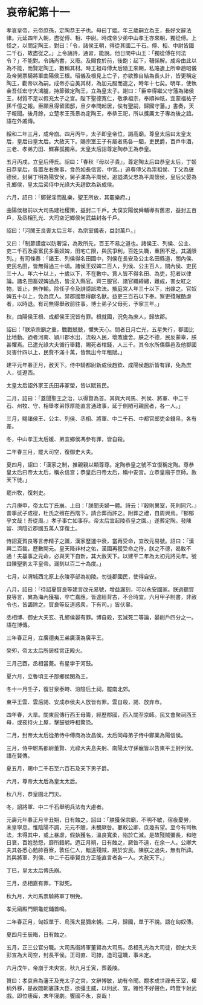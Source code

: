 # 哀帝紀第十一

孝哀皇帝，元帝庶孫，定陶恭王子也。母曰丁姬。年三歲嗣立為王，長好文辭法律。元延四年入朝，盡從傅、相、中尉。時成帝少弟中山孝王亦來朝，獨從傅。上怪之，以問定陶王，對曰：「令，諸侯王朝，得從其國二千石。傅、相、中尉皆國二千石，故盡從之。」上令誦詩，通習，能說。他日問中山王：「獨從傅在何法令？」不能對。令誦尚書，又廢。及賜食於前，後飽；起下，韈係解。成帝由此以為不能，而賢定陶王，數稱其材。時王祖母傅太后隨王來朝，私賂遺上所幸趙昭儀及帝舅票騎將軍曲陽侯王根。昭儀及根見上亡子，亦欲豫自結為長乆計，皆更稱定陶王，勸帝以為嗣。成帝亦自美其材，為加元服而遣之，時年十七矣。明年，使執金吾任宏守大鴻臚，持節徵定陶王，立為皇太子。謝曰：「臣幸得繼父守藩為諸侯王，材質不足以假充太子之宮。陛下聖德寬仁，敬承祖宗，奉順神祇，宜蒙福祐子孫千億之報。臣願且得留國邸，旦夕奉問起居，俟有聖嗣，歸國守藩。」書奏，天子報聞。後月餘，立楚孝王孫景為定陶王，奉恭王祀，所以獎厲太子專為後之誼。語在外戚傳。

綏和二年三月，成帝崩。四月丙午，太子即皇帝位，謁高廟。尊皇太后曰太皇太后，皇后曰皇太后。大赦天下。賜宗室王子有屬者馬各一駟，吏民爵，百戶牛酒，三老、孝弟力田、鰥寡孤獨帛。太皇太后詔尊定陶恭王為恭皇。

五月丙戌，立皇后傅氏。詔曰：「春秋『母以子貴』，尊定陶太后曰恭皇太后，丁姬曰恭皇后，各置左右詹事，食邑如長信宮、中宮。」追尊傅父為崇祖侯、丁父為襃德侯。封舅丁明為陽安侯，舅子滿為平周侯。追謚滿父忠為平周懷侯，皇后父晏為孔鄉侯，皇太后弟侍中光祿大夫趙欽為新成侯。

六月，詔曰：「鄭聲淫而亂樂，聖王所放，其罷樂府。」

曲陽侯根前以大司馬建社稷策，益封二千戶。太僕安陽侯舜輔導有舊恩，益封五百戶，及丞相孔光、大司空汜鄉侯何武益封各千戶。

詔曰：「河閒王良喪太后三年，為宗室儀表，益封萬戶。」

又曰：「制節謹度以防奢淫，為政所先，百王不易之道也。諸侯王、列侯、公主、吏二千石及豪富民多畜奴婢，田宅亡限，與民爭利，百姓失職，重困不足。其議限列。」有司條奏：「諸王、列侯得名田國中，列侯在長安及公主名田縣道，關內侯、吏民名田，皆無得過三十頃。諸侯王奴婢二百人，列侯、公主百人，關內侯、吏民三十人。年六十以上，十歲以下，不在數中。賈人皆不得名田、為吏，犯者以律論。諸名田畜奴婢過品，皆沒入縣官。齊三服官、諸官織綺繡，難成，害女紅之物，皆止，無作輸。除任子令及誹謗詆欺法。掖庭宮人年三十以下，出嫁之。官奴婢五十以上，免為庶人。禁郡國無得獻名獸。益吏三百石以下奉。察吏殘賊酷虐者，以時退。有司無得舉赦前往事。博士弟子父母死，予寧三年。」

秋，曲陽侯王根、成都侯王況皆有罪。根就國，況免為庶人，歸故郡。

詔曰：「朕承宗廟之重，戰戰兢兢，懼失天心。間者日月亡光，五星失行，郡國比比地動。迺者河南、潁川郡水出，流殺人民，壞敗廬舍。朕之不德，民反蒙辜，朕甚懼焉。已遣光祿大夫循行舉籍，賜死者棺錢，人三千。其令水所傷縣邑及他郡國災害什四以上，民貲不滿十萬，皆無出今年租賦。」

建平元年春正月，赦天下。侍中騎都尉新成侯趙欽、成陽侯趙訢皆有罪，免為庶人，徙遼西。

太皇太后詔外家王氏田非冢塋，皆以賦貧民。

二月，詔曰：「蓋聞聖王之治，以得賢為首。其與大司馬、列侯、將軍、中二千石、州牧、守、相舉孝弟惇厚能直言通政事，延于側陋可親民者，各一人。」

三月，賜諸侯王、公主、列侯、丞相、將軍、中二千石、中都官郎吏金錢帛，各有差。

冬，中山孝王太后媛、弟宜鄉侯馮參有罪，皆自殺。

二年春三月，罷大司空，復御史大夫。

夏四月，詔曰：「漢家之制，推親親以顯尊尊。定陶恭皇之號不宜復稱定陶。尊恭皇太后曰帝太太后，稱永信宮；恭皇后曰帝太后，稱中安宮。立恭皇廟于京師。赦天下徒。」

罷州牧，復刺史。

六月庚申，帝太后丁氏崩。上曰：「朕聞夫婦一體。詩云：『穀則異室，死則同穴。』昔季武子成寑，杜氏之殯在西階下，請合葬而許之。附葬之禮，自周興焉。『郁郁乎文哉！吾從周。』孝子事亡如事存。帝太后宜起陵恭皇之園。」遂葬定陶。發陳留、濟陰近郡國五萬人穿復土。

侍詔夏賀良等言赤精子之讖，漢家歷運中衰，當再受命，宜改元易號。詔曰：「漢興二百載，歷數開元。皇天降非材之佑，漢國再獲受命之符，朕之不德，曷敢不通！夫基事之元命，必與天下自新，其大赦天下。以建平二年為太初元將元年。號曰陳聖劉太平皇帝。漏刻以百二十為度。」

七月，以渭城西北原上永陵亭部為初陵。勿徙郡國民，使得自安。

八月，詔曰：「待詔夏賀良等建言改元易號，增益漏刻，可以永安國家。朕過聽賀良等言，兾為海內獲福，卒亡嘉應。皆違經背古，不合時宜。六月甲子制書，非赦令也，皆蠲除之。賀良等反道惑衆，下有司。」皆伏辜。

丞相博、御史大夫玄、孔鄉侯晏有罪。博自殺，玄減死二等論，晏削戶四分之一。語在博傳。

三年春正月，立廣德夷王弟廣漢為廣平王。

癸夘，帝太太后所居桂宮正殿火。

三月己酉，丞相當薨。有星孛于河鼓。

夏六月，立魯頃王子郚鄉侯閔為王。

冬十一月壬子，復甘泉泰畤、汾陰后土祠，罷南北郊。

東平王雲、雲后謁、安成恭侯夫人放皆有罪。雲自殺，謁、放弃市。

四年春，大旱。關東民傳行西王母籌，經歷郡國，西入關至京師。民又會聚祠西王母，或夜持火上屋，擊鼓號呼相驚恐。

二月，封帝太太后從弟侍中傅商為汝昌侯，太后同母弟子侍中鄭業為陽信侯。

三月，侍中駙馬都尉董賢、光祿大夫息夫躬、南陽太守孫寵皆以告東平王封列侯。語在賢傳。

夏五月，賜中二千石至六百石及天下男子爵。

六月，尊帝太太后為皇太太后。

秋八月，恭皇園北門災。

冬，詔將軍、中二千石舉明兵法有大慮者。

元壽元年春正月辛丑朔，日有蝕之。詔曰：「朕獲保宗廟，不明不敏，宿夜憂勞，未皇寧息。惟陰陽不調，元元不贍，未覩厥咎。婁敕公卿，庶幾有望。至今有司執法，未得其中，或上暴虐，假埶獲名，溫良寬柔，陷於亡滅。是故殘賊彌長，和睦日衰，百姓愁怨，靡所錯躬。迺正月朔，日有蝕之，厥咎不遠，在余一人。公卿大夫其各悉心勉帥百寮，敦任仁人，黜遠殘賊，期於安民。陳朕之過失，無有所諱。其與將軍、列侯、中二千石舉賢良方正能直言者各一人。大赦天下。」

丁巳，皇太太后傅氏崩。

三月，丞相嘉有罪，下獄死。

秋九月，大司馬票騎將軍丁明免。

孝元廟殿門銅龜蛇鋪首鳴。

二年春正月，匈奴單于、烏孫大昆彌來朝。二月，歸國，單于不說。語在匈奴傳。

夏四月壬辰晦，日有蝕之。

五月，正三公官分職。大司馬衞將軍董賢為大司馬，丞相孔光為大司徒，御史大夫彭宣為大司空，封長平侯。正司直、司隷，造司寇職，事未定。

六月戊午，帝崩于未央宮。秋九月壬寅，葬義陵。

贊曰：孝哀自為藩王及充太子之宮，文辭博敏，幼有令聞。覩孝成世祿去王室，權柄外移，是故臨朝婁誅大臣，欲彊主威，以則武、宣。雅性不好聲色，時覽卞射武戲。即位痿痺，末年寖劇。饗國不永，哀哉！